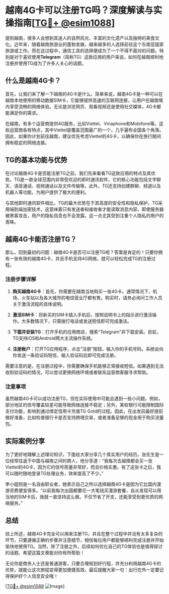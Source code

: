 # 越南4G卡可以注册TG吗？深度解读与实操指南[[TG💪+ @esim1088](https://t.me/s/esim1088)]

提到越南，很多人会想到其迷人的自然风光、丰富的文化遗产以及独特的美食文化。近年来，随着越南旅游业的蓬勃发展，越来越多的人选择前往这个东南亚国家旅游或工作。而在这过程中，通信工具的选择便成为了一个不得不面对的问题。特别是对于喜欢使用**Telegram**（简称TG）这款应用的用户来说，如何在越南顺利地注册并使用TG成为了许多人关心的话题。

## 什么是越南4G卡？

首先，让我们来了解一下越南的4G卡是什么。简单来说，越南4G卡是一种可以在越南本地使用的移动数据SIM卡，它能够提供高速的互联网连接，让用户在越南境内享受流畅的网络体验。无论是浏览网页、观看视频还是使用社交媒体，4G卡都能满足你的需求。

在越南，有多个运营商提供4G服务，比如Viettel、Vinaphone和Mobifone等。这些运营商各有特点，其中Viettel是覆盖范围最广的一个，几乎遍布全国各个角落。因此，如果你计划前往越南，建议优先考虑Viettel的4G卡，以确保你在旅行期间拥有稳定的网络连接。

## TG的基本功能与优势

在讨论越南4G卡是否能注册TG之前，我们先来看看TG这款应用的特点及其优势。TG是一款全球范围内非常受欢迎的即时通讯软件，它的核心功能包括文字聊天、语音通话、视频通话以及文件传输等。此外，TG还支持创建群聊、频道以及机器人等功能，为用户提供了极大的便利。

与其他即时通讯软件相比，TG的最大优势在于其高度的安全性和隐私保护。TG采用端到端加密技术，这意味着只有发送者和接收者才能读取消息内容，即使服务器被黑客攻击，用户的隐私信息也不会泄露。这一点尤其受到注重个人隐私的用户的青睐。

## 越南4G卡能否注册TG？

那么，回到最初的问题：越南4G卡是否可以注册TG呢？答案是肯定的！只要你拥有一张有效的越南4G卡，并且手机支持4G网络，就可以轻松完成TG的注册过程。

### 注册步骤详解

1. **购买越南4G卡**：首先，你需要在越南当地购买一张4G卡。通常情况下，机场、火车站以及各大城市的电信营业厅都有售。购买时，请务必询问工作人员关于激活流程的具体说明。

2. **激活SIM卡**：将新买的SIM卡插入手机后，按照说明书上的指示进行激活操作。大多数情况下，只需拨打电话或发送短信即可完成激活。

3. **下载并安装TG**：打开手机的应用商店，搜索“Telegram”并下载安装。目前，TG支持iOS和Android两大主流操作系统。

4. **注册账户**：打开TG应用程序，点击“注册”按钮，输入你的手机号码。系统会向你发送一条验证码短信，输入验证码后即可完成注册。

需要注意的是，在注册过程中，你需要确保手机能够正常接收短信。如果遇到无法收到验证码的情况，可以尝试更换网络环境或者联系运营商客服寻求帮助。

### 注意事项

虽然越南4G卡可以成功注册TG，但在实际使用中可能会遇到一些小问题。例如，部分地区的信号覆盖较差可能导致网络连接不稳定；另外，某些银行可能限制国际支付功能，影响到通过绑定信用卡充值TG Gold的过程。因此，在出发前最好提前做好准备，比如检查银行卡是否支持跨境交易，或者准备足够的现金用于购买流量包。

## 实际案例分享

为了更好地理解上述理论知识，下面给大家分享几个真实用户的经历。张先生是一位经常往返于中国与越南之间的商人，他分享道：“我每次去越南都会买一张Viettel的4G卡，因为它的信号质量非常好，而且价格实惠。有了这张卡之后，我可以随时随地登录TG处理业务，效率提高了不少。”

李小姐则是一名自由职业者，她表示自己之所以选择越南4G卡是因为它比国内漫游资费便宜得多。“以前我每次出国都要花一大笔钱买漫游套餐，自从发现可以用当地的SIM卡后，我就一直坚持这么做。不仅节省了开支，还能享受到更优质的网络服务。”

## 总结

综上所述，越南4G卡完全可以用来注册TG，并且在整个过程中并没有太多复杂的环节。只要遵循正确的步骤并注意细节，相信每位用户都能够顺利完成注册并开始愉快地使用TG。当然，除了注册之外，后续如何优化自己的TG体验也是值得探讨的话题。希望这篇文章能对你有所帮助！

无论你是商务人士还是普通游客，只要合理规划好行程，并充分利用越南4G卡的优势，就能让这次旅程变得更加便捷高效。最后提醒大家一句：出行在外一定要记得保护好个人信息安全哦！

[[TG💪+ @esim1088](https://t.me/s/esim1088) ![Image](https://i.postimg.cc/4NQfJmqS/Snipaste-2025-05-13-00-14-12.png)]